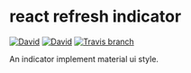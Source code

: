 # react refresh indicator

[![David](https://img.shields.io/david/maoziliang/react-refresh-indicator.svg)](https://david-dm.org/maoziliang/react-refresh-indicator)
[![David](https://img.shields.io/david/dev/maoziliang/react-refresh-indicator.svg)](https://david-dm.org/maoziliang/react-refresh-indicator#info=devDependencies)
[![Travis branch](https://img.shields.io/travis/maoziliang/react-refresh-indicator/master.svg)](https://travis-ci.org/maoziliang/react-refresh-indicator)

An indicator implement material ui style.
